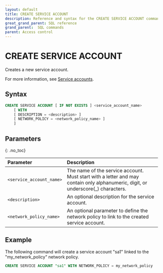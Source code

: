 ```yaml
---
layout: default
title: CREATE SERVICE ACCOUNT
description: Reference and syntax for the CREATE SERVICE ACCOUNT command.
great_grand_parent: SQL reference
grand_parent:  SQL commands
parent: Access control
---
```


# CREATE SERVICE ACCOUNT
Creates a new service account.

For more information, see [Service accounts](../../../Guides/managing-your-organization/service-accounts.md).

## Syntax

```sql
CREATE SERVICE ACCOUNT [ IF NOT EXISTS ] <service_account_name> 
    [ WITH
    [ DESCRIPTION = <description> ] 
    [ NETWORK_POLICY = <network_policy_name> ]
    ]
```

## Parameters 
{: .no_toc} 

| Parameter  | Description |
| :--------- | :---------- |
| `<service_account_name>`                              | The name of the service account. Must start with a letter and may contain only alphanumeric, digit, or underscore(_) characters.  |
| `<description>` | An optional description for the service account. |
| `<network_policy_name>`                      | An optional parameter to define the network policy to link to the created service account. |  


## Example

The following command will create a service account "sa1" linked to the "my_network_policy" network policy. 

```sql
CREATE SERVICE ACCOUNT "sa1" WITH NETWORK_POLICY = my_network_policy
```
